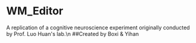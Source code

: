 # WM_Editor
A replication of a cognitive neuroscience experiment originally conducted by Prof. Luo Huan's lab.\n
##Created by Boxi & Yihan
